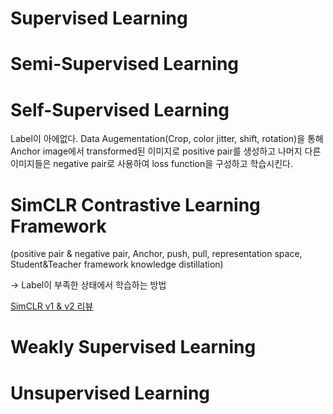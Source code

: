 # Supervised Learning

# Semi-Supervised Learning

# Self-Supervised Learning

Label이 아에없다. Data Augementation(Crop, color jitter, shift, rotation)을 통해 Anchor image에서 transformed된 이미지로 positive pair를 생성하고 나머지 다른 이미지들은 negative pair로 사용하여 loss function을 구성하고 학습시킨다. 

# SimCLR Contrastive Learning Framework 
(positive pair & negative pair, Anchor, push, pull, representation space, Student&Teacher framework knowledge distillation) 

-> Label이 부족한 상태에서 학습하는 방법

[SimCLR v1 & v2 리뷰](https://rauleun.github.io/SimCLR)

# Weakly Supervised Learning

# Unsupervised Learning
